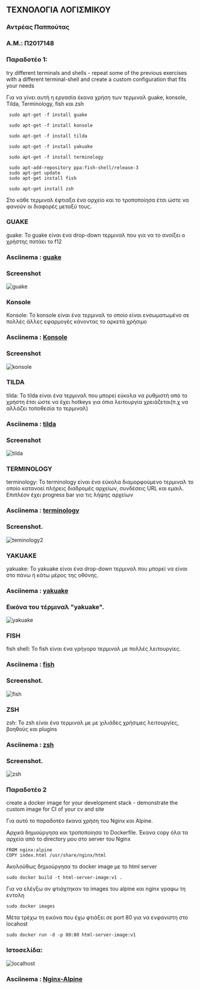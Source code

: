 ## ΤΕΧΝΟΛΟΓΙΑ ΛΟΓΙΣΜΙΚΟΥ
### Αντρέας Παππούτας
### Α.Μ.: Π2017148

### Παραδοτέο 1:
try different terminals and shells - repeat some of the previous exercises with a different terminal-shell and create a custom configuration that fits your needs

Για να γίνει αυτή η εργασία έκανα χρήση των τερμιναλ guake, konsole, Tilda, Terminology, fish και zsh

```
 sudo apt-get -f install guake

 sudo apt-get -f install konsole

 sudo apt-get -f install tilda

 sudo apt-get -f install yakuake

 sudo apt-get -f install terminology

 sudo apt-add-repository ppa:fish-shell/release-3
 sudo apt-get update
 sudo apt-get install fish

 sudo apt-get install zsh
```
Στο κάθε τερμιναλ έφτιαξα ένα αρχείο και το τροποποίησα έτσι ώστε να φανούν οι διαφορές μεταξύ τους.

### GUAKE

guake: Το guake είναι ένα drop-down τερμιναλ που για να το ανοίξει ο χρήστης πατάει το f12

### Asciinema : [guake](https://asciinema.org/a/313444)

### Screenshot

![guake](https://user-images.githubusercontent.com/44147982/77859351-87686e00-7211-11ea-99d9-954180297a15.gif)


### Konsole

Konsole: Το konsole είναι ένα τερμιναλ το οποίο είναι ενσωματωμένο σε πολλές άλλες εφαρμογές κάνοντας το αρκετά χρήσιμο 

### Asciinema : [Konsole](https://asciinema.org/a/313450)

### Screenshot

![konsole](https://user-images.githubusercontent.com/44147982/77859287-25a80400-7211-11ea-9ff8-a29307276670.gif)

### TILDA

tilda: Το tilda είναι ένα τερμιναλ που μπορεί εύκολα να ρυθμιστή από το χρήστη έτσι ώστε να έχει hotkeys για όπια λειτουργία χρειάζεται(π.χ να αλλάζει τοποθεσία το τερμιναλ)

### Asciinema : [tilda](https://asciinema.org/a/313451)

### Screenshot
![tilda](https://user-images.githubusercontent.com/44147982/77859310-4b350d80-7211-11ea-9798-0464bab09b89.gif)


### TERMINOLOGY

terminology: Το terminology είναι ένα εύκολα διαμορφούμενο τερμιναλ το οποίο κατανοεί πλήρεις διαδρομές αρχείων, συνδέσεις URL και εμαιλ. Επιπλέον έχει progress bar για τις λήψης αρχείων

### Asciinema : [terminology](https://asciinema.org/a/313454)
### Screenshot.
![teminology2](https://user-images.githubusercontent.com/44147982/77859372-a36c0f80-7211-11ea-8da6-9fbd61383782.gif)


### YAKUAKE


yakuake: Το yakuake είναι ένα drop-down τερμιναλ που μπορεί να είναι στο πάνω ή κάτω μέρος της οθόνης.

### Asciinema : [yakuake](https://asciinema.org/a/314663)
### Εικόνα του τέρμιναλ "yakuake".
![yakuake](https://user-images.githubusercontent.com/44147982/77859447-0eb5e180-7212-11ea-8fed-f4c19b567e80.gif)



### FISH

fish shell: Το fish είναι ένα γρήγορο τερμιναλ με πολλές λειτουργίες.

### Asciinema : [fish](https://asciinema.org/a/313460)
### Screenshot.
![fish](https://user-images.githubusercontent.com/44147982/77859385-b67edf80-7211-11ea-91d6-1553c48ed94d.gif)


### ZSH

zsh: Το zsh είναι ένα τερμιναλ με με χιλιάδες χρήσιμες λειτουργίες, βοηθούς και plugins

### Asciinema : [zsh](https://asciinema.org/a/313467)
### Screenshot.
![zsh](https://user-images.githubusercontent.com/44147982/77859313-4f612b00-7211-11ea-89a9-e4f93f064c55.gif)


### Παραδοτέο 2
create a docker image for your development stack - demonstrate the custom image for CI of your cv and site

Για αυτό το παραδοτέο έκανα χρήση του Nginx και Alpine.

Αρχικά δημιούργησα και τροποποίησα το Dockerfile. Έκανα copy όλα τα αρχεία από το directory μου στο server του Nginx

```
FROM nginx:alpine                                                               
COPY index.html /usr/share/nginx/html
```

Ακολούθως δημιούργησα το docker image με το html server

```
sudo docker build -t html-server-image:v1 .
```

Για να ελέγξω αν φτιάχτηκαν τα images του alpine και nginx γραφω τη εντολη
```
sudo docker images
```

Μέτα τρέχω τη εικόνα που έχω φτιάξει σε port 80 για να ενφανιστη στο locahost
```
sudo docker run -d -p 80:80 html-server-image:v1
```



### Ιστοσελίδα:


![localhost](https://user-images.githubusercontent.com/44147982/77859623-1a55d800-7213-11ea-9830-6937af4649b9.png)

### Asciinema : [Nginx-Alpine](https://asciinema.org/a/H3L72UoF2iJ7S4kGdpzoJtkiy)
